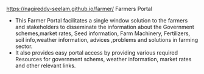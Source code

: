 https://nagireddy-seelam.github.io/farmer/
Farmers Portal
- This Farmer Portal facilitates a single window solution to the farmers and stakeholders to disseminate the information about the Government schemes,market rates, Seed information, Farm Machinery, Fertilizers, soil info,weather information, advices ,problems and solutions in farming sector.
- It also provides easy portal access by providing various required Resources for government schems, weather information, market rates and other relevant links.

